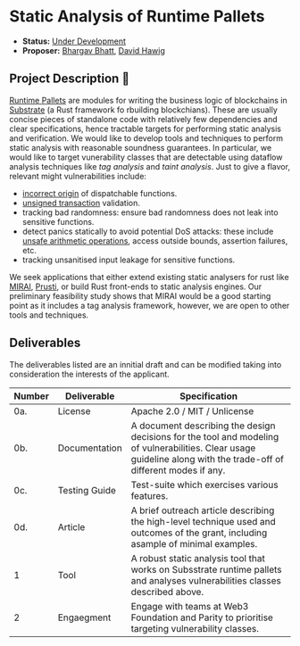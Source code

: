 # Static Analysis of Runtime Pallets
* **Status:** [Under Development](https://github.com/w3f/Grants-Program/blob/master/applications/sarp-basic-functionality.md)
* **Proposer:** [Bhargav Bhatt](https://github.com/bhargavbh), [David Hawig](https://github.com/Noc2)

## Project Description :page_facing_up:  

[Runtime Pallets](https://docs.substrate.io/fundamentals/runtime-development/) are modules for writing the business logic of blockchains in [Substrate](https://github.com/paritytech/polkadot-sdk/tree/master/substrate) (a Rust framework fo rbuilding blockchians). These are usually concise pieces of standalone code with relatively few dependencies and clear specifications, hence tractable targets for performing static analysis and verification. We would like to develop tools and techniques to perform static analysis with reasonable soundness guarantees. In particular, we would like to target vunerability classes that are detectable using dataflow analysis techniques like *tag analysis* and *taint analysis*. Just to give a flavor, relevant might vulnerabilities include:
* [incorrect origin](https://github.com/bhargavbh/MIRAI/blob/main/substrate_examples/incorrect-origin/description.md) of dispatchable functions. 
* [unsigned transaction](https://github.com/bhargavbh/MIRAI/blob/main/substrate_examples/unsigned-transaction/description.md) validation.
* tracking bad randomness: ensure bad randomness does not leak into sensitive functions.
* detect panics statically to avoid potential DoS attacks: these include [unsafe arithmetic operations](https://github.com/bhargavbh/MIRAI/blob/main/substrate_examples/arithmetic-overflow/description.md), access outside bounds, assertion failures, etc.
* tracking unsanitised input leakage for sensitive functions.

We seek applications that either extend existing static analysers for rust like [MIRAI](https://github.com/facebookexperimental/MIRAI/), [Prusti](https://www.pm.inf.ethz.ch/research/prusti.html), or build Rust front-ends to static analysis engines. Our preliminary feasibility study shows that MIRAI would be a good starting point as it includes a tag analysis framework, however, we are open to other tools and techniques. 

## Deliverables

The deliverables listed are an innitial draft and can be modified taking into consideration the interests of the applicant. 

| Number | Deliverable | Specification | 
| ------------- | ------------- | ------------- |
| 0a. | License | Apache 2.0 / MIT / Unlicense |
| 0b. | Documentation | A document describing the design decisions for the tool and modeling of vulnerabilities. Clear usage guideline along with the trade-off of different modes if any.|
| 0c. | Testing Guide | Test-suite which exercises various features. | 
| 0d. | Article | A brief outreach article describing the high-level technique used and outcomes of the grant, including  asample of minimal examples. |
| 1 | Tool | A robust static analysis tool that works on Subsstrate runtime pallets and analyses vulnerabilities classes described above. | 
| 2 | Engaegment | Engage with teams at Web3 Foundation and Parity to prioritise targeting vulnerability classes.|

